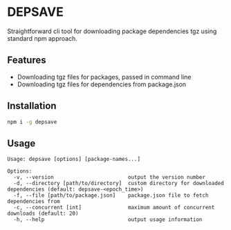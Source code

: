 # DEPSAVE
Straightforward cli tool for downloading package dependencies tgz using standard
npm approach.

## Features
- Downloading tgz files for packages, passed in command line
- Downloading tgz files for dependencies from package.json


## Installation
```bash
npm i -g depsave
```


## Usage
```
Usage: depsave [options] [package-names...]

Options:
  -v, --version                        output the version number
  -d, --directory [path/to/directory]  custom directory for downloaded dependencies (default: depsave-<epoch_time>)
  -f, --file [path/to/package.json]    package.json file to fetch dependencies from
  -c, --concurrent [int]               maximum amount of concurrent downloads (default: 20)
  -h, --help                           output usage information
```
